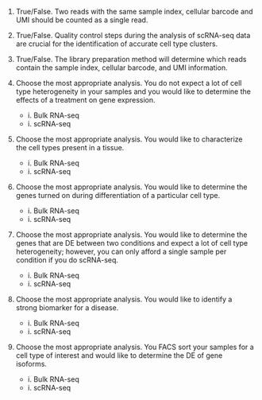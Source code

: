1. True/False. Two reads with the same sample index, cellular barcode and UMI should be counted as a single read.

1. True/False. Quality control steps during the analysis of scRNA-seq data are crucial for the identification of accurate cell type clusters.

1. True/False. The library preparation method will determine which reads contain the sample index, cellular barcode, and UMI information.


1. Choose the most appropriate analysis. You do not expect a lot of cell type heterogeneity in your samples and you would like to determine the effects of a treatment on gene expression.
    - i. Bulk RNA-seq
    - i. scRNA-seq
    
1. Choose the most appropriate analysis. You would like to characterize the cell types present in a tissue.
    - i. Bulk RNA-seq
    - i. scRNA-seq
    
1. Choose the most appropriate analysis. You would like to determine the genes turned on during differentiation of a particular cell type.
    - i. Bulk RNA-seq
    - i. scRNA-seq
    
1. Choose the most appropriate analysis. You would like to determine the genes that are DE between two conditions and expect a lot of cell type heterogeneity; however, you can only afford a single sample per condition if you do scRNA-seq.
    - i. Bulk RNA-seq
    - i. scRNA-seq
    
1. Choose the most appropriate analysis. You would like to identify a strong biomarker for a disease.
    - i. Bulk RNA-seq
    - i. scRNA-seq
    
1. Choose the most appropriate analysis. You FACS sort your samples for a cell type of interest and would like to determine the DE of gene isoforms.
    - i. Bulk RNA-seq
    - i. scRNA-seq
